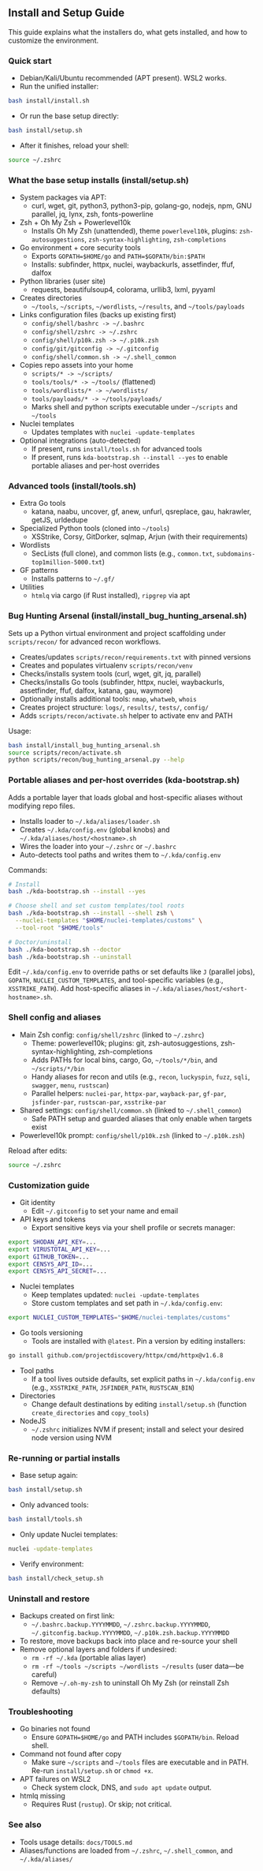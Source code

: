 ## Install and Setup Guide

This guide explains what the installers do, what gets installed, and how to customize the environment.

### Quick start

- Debian/Kali/Ubuntu recommended (APT present). WSL2 works.
- Run the unified installer:
```bash
bash install/install.sh
```
- Or run the base setup directly:
```bash
bash install/setup.sh
```
- After it finishes, reload your shell:
```bash
source ~/.zshrc
```

### What the base setup installs (install/setup.sh)

- System packages via APT:
  - curl, wget, git, python3, python3-pip, golang-go, nodejs, npm, GNU parallel, jq, lynx, zsh, fonts-powerline
- Zsh + Oh My Zsh + Powerlevel10k
  - Installs Oh My Zsh (unattended), theme `powerlevel10k`, plugins: `zsh-autosuggestions`, `zsh-syntax-highlighting`, `zsh-completions`
- Go environment + core security tools
  - Exports `GOPATH=$HOME/go` and `PATH=$GOPATH/bin:$PATH`
  - Installs: subfinder, httpx, nuclei, waybackurls, assetfinder, ffuf, dalfox
- Python libraries (user site)
  - requests, beautifulsoup4, colorama, urllib3, lxml, pyyaml
- Creates directories
  - `~/tools`, `~/scripts`, `~/wordlists`, `~/results`, and `~/tools/payloads`
- Links configuration files (backs up existing first)
  - `config/shell/bashrc -> ~/.bashrc`
  - `config/shell/zshrc -> ~/.zshrc`
  - `config/shell/p10k.zsh -> ~/.p10k.zsh`
  - `config/git/gitconfig -> ~/.gitconfig`
  - `config/shell/common.sh -> ~/.shell_common`
- Copies repo assets into your home
  - `scripts/* -> ~/scripts/`
  - `tools/tools/* -> ~/tools/` (flattened)
  - `tools/wordlists/* -> ~/wordlists/`
  - `tools/payloads/* -> ~/tools/payloads/`
  - Marks shell and python scripts executable under `~/scripts` and `~/tools`
- Nuclei templates
  - Updates templates with `nuclei -update-templates`
- Optional integrations (auto-detected)
  - If present, runs `install/tools.sh` for advanced tools
  - If present, runs `kda-bootstrap.sh --install --yes` to enable portable aliases and per-host overrides

### Advanced tools (install/tools.sh)

- Extra Go tools
  - katana, naabu, uncover, gf, anew, unfurl, qsreplace, gau, hakrawler, getJS, urldedupe
- Specialized Python tools (cloned into `~/tools`)
  - XSStrike, Corsy, GitDorker, sqlmap, Arjun (with their requirements)
- Wordlists
  - SecLists (full clone), and common lists (e.g., `common.txt`, `subdomains-top1million-5000.txt`)
- GF patterns
  - Installs patterns to `~/.gf/`
- Utilities
  - `htmlq` via cargo (if Rust installed), `ripgrep` via apt

### Bug Hunting Arsenal (install/install_bug_hunting_arsenal.sh)

Sets up a Python virtual environment and project scaffolding under `scripts/recon/` for advanced recon workflows.

- Creates/updates `scripts/recon/requirements.txt` with pinned versions
- Creates and populates virtualenv `scripts/recon/venv`
- Checks/installs system tools (curl, wget, git, jq, parallel)
- Checks/installs Go tools (subfinder, httpx, nuclei, waybackurls, assetfinder, ffuf, dalfox, katana, gau, waymore)
- Optionally installs additional tools: `nmap`, `whatweb`, `whois`
- Creates project structure: `logs/`, `results/`, `tests/`, `config/`
- Adds `scripts/recon/activate.sh` helper to activate env and PATH

Usage:
```bash
bash install/install_bug_hunting_arsenal.sh
source scripts/recon/activate.sh
python scripts/recon/bug_hunting_arsenal.py --help
```

### Portable aliases and per-host overrides (kda-bootstrap.sh)

Adds a portable layer that loads global and host-specific aliases without modifying repo files.

- Installs loader to `~/.kda/aliases/loader.sh`
- Creates `~/.kda/config.env` (global knobs) and `~/.kda/aliases/host/<hostname>.sh`
- Wires the loader into your `~/.zshrc` or `~/.bashrc`
- Auto-detects tool paths and writes them to `~/.kda/config.env`

Commands:
```bash
# Install
bash ./kda-bootstrap.sh --install --yes

# Choose shell and set custom templates/tool roots
bash ./kda-bootstrap.sh --install --shell zsh \
  --nuclei-templates "$HOME/nuclei-templates/customs" \
  --tool-root "$HOME/tools"

# Doctor/uninstall
bash ./kda-bootstrap.sh --doctor
bash ./kda-bootstrap.sh --uninstall
```

Edit `~/.kda/config.env` to override paths or set defaults like `J` (parallel jobs), `GOPATH`, `NUCLEI_CUSTOM_TEMPLATES`, and tool-specific variables (e.g., `XSSTRIKE_PATH`). Add host-specific aliases in `~/.kda/aliases/host/<short-hostname>.sh`.

### Shell config and aliases

- Main Zsh config: `config/shell/zshrc` (linked to `~/.zshrc`)
  - Theme: powerlevel10k; plugins: git, zsh-autosuggestions, zsh-syntax-highlighting, zsh-completions
  - Adds PATHs for local bins, cargo, Go, `~/tools/*/bin`, and `~/scripts/*/bin`
  - Handy aliases for recon and utils (e.g., `recon`, `luckyspin`, `fuzz`, `sqli`, `swagger`, `menu`, `rustscan`)
  - Parallel helpers: `nuclei-par`, `httpx-par`, `wayback-par`, `gf-par`, `jsfinder-par`, `rustscan-par`, `xsstrike-par`
- Shared settings: `config/shell/common.sh` (linked to `~/.shell_common`)
  - Safe PATH setup and guarded aliases that only enable when targets exist
- Powerlevel10k prompt: `config/shell/p10k.zsh` (linked to `~/.p10k.zsh`)

Reload after edits:
```bash
source ~/.zshrc
```

### Customization guide

- Git identity
  - Edit `~/.gitconfig` to set your name and email
- API keys and tokens
  - Export sensitive keys via your shell profile or secrets manager:
```bash
export SHODAN_API_KEY=...
export VIRUSTOTAL_API_KEY=...
export GITHUB_TOKEN=...
export CENSYS_API_ID=...
export CENSYS_API_SECRET=...
```
- Nuclei templates
  - Keep templates updated: `nuclei -update-templates`
  - Store custom templates and set path in `~/.kda/config.env`:
```bash
export NUCLEI_CUSTOM_TEMPLATES="$HOME/nuclei-templates/customs"
```
- Go tools versioning
  - Tools are installed with `@latest`. Pin a version by editing installers:
```bash
go install github.com/projectdiscovery/httpx/cmd/httpx@v1.6.8
```
- Tool paths
  - If a tool lives outside defaults, set explicit paths in `~/.kda/config.env` (e.g., `XSSTRIKE_PATH`, `JSFINDER_PATH`, `RUSTSCAN_BIN`)
- Directories
  - Change default destinations by editing `install/setup.sh` (function `create_directories` and `copy_tools`)
- NodeJS
  - `~/.zshrc` initializes NVM if present; install and select your desired node version using NVM

### Re-running or partial installs

- Base setup again:
```bash
bash install/setup.sh
```
- Only advanced tools:
```bash
bash install/tools.sh
```
- Only update Nuclei templates:
```bash
nuclei -update-templates
```
- Verify environment:
```bash
bash install/check_setup.sh
```

### Uninstall and restore

- Backups created on first link:
  - `~/.bashrc.backup.YYYYMMDD`, `~/.zshrc.backup.YYYYMMDD`, `~/.gitconfig.backup.YYYYMMDD`, `~/.p10k.zsh.backup.YYYYMMDD`
- To restore, move backups back into place and re-source your shell
- Remove optional layers and folders if undesired:
  - `rm -rf ~/.kda` (portable alias layer)
  - `rm -rf ~/tools ~/scripts ~/wordlists ~/results` (user data—be careful)
  - Remove `~/.oh-my-zsh` to uninstall Oh My Zsh (or reinstall Zsh defaults)

### Troubleshooting

- Go binaries not found
  - Ensure `GOPATH=$HOME/go` and PATH includes `$GOPATH/bin`. Reload shell.
- Command not found after copy
  - Make sure `~/scripts` and `~/tools` files are executable and in PATH. Re-run `install/setup.sh` or `chmod +x`.
- APT failures on WSL2
  - Check system clock, DNS, and `sudo apt update` output.
- htmlq missing
  - Requires Rust (`rustup`). Or skip; not critical.

### See also

- Tools usage details: `docs/TOOLS.md`
- Aliases/functions are loaded from `~/.zshrc`, `~/.shell_common`, and `~/.kda/aliases/`
